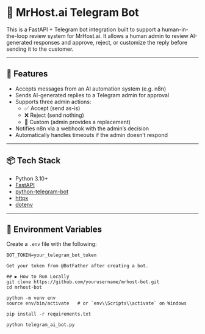 # 🧠 MrHost.ai Telegram Bot

This is a FastAPI + Telegram bot integration built to support a human-in-the-loop review system for MrHost.ai. It allows a human admin to review AI-generated responses and approve, reject, or customize the reply before sending it to the customer.

---

## 🚀 Features

- Accepts messages from an AI automation system (e.g. n8n)
- Sends AI-generated replies to a Telegram admin for approval
- Supports three admin actions:
  - ✅ Accept (send as-is)
  - ❌ Reject (send nothing)
  - 📝 Custom (admin provides a replacement)
- Notifies n8n via a webhook with the admin’s decision
- Automatically handles timeouts if the admin doesn’t respond

---

## 📦 Tech Stack

- Python 3.10+
- [FastAPI](https://fastapi.tiangolo.com/)
- [python-telegram-bot](https://docs.python-telegram-bot.org/)
- [httpx](https://www.python-httpx.org/)
- [dotenv](https://pypi.org/project/python-dotenv/)

---

## 🔧 Environment Variables

Create a `.env` file with the following:

```env
BOT_TOKEN=your_telegram_bot_token

Get your token from @BotFather after creating a bot.

## ▶️ How to Run Locally
git clone https://github.com/yourusername/mrhost-bot.git
cd mrhost-bot

python -m venv env
source env/bin/activate   # or `env\\Scripts\\activate` on Windows

pip install -r requirements.txt

python telegram_ai_bot.py


